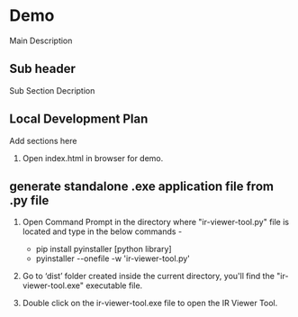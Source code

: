 # Demo 
Main Description 

## Sub header

Sub Section Decription

## Local Development Plan

Add sections here

1. Open index.html in browser for demo.


## generate standalone .exe application file from .py file

1. Open Command Prompt in the directory where "ir-viewer-tool.py" file is located and type in the below commands -

    * pip install pyinstaller [python library]
    * pyinstaller --onefile -w 'ir-viewer-tool.py'

2. Go to ‘dist’ folder created inside the current directory, you'll find the "ir-viewer-tool.exe" executable file. 

3. Double click on the ir-viewer-tool.exe file to open the IR Viewer Tool.
